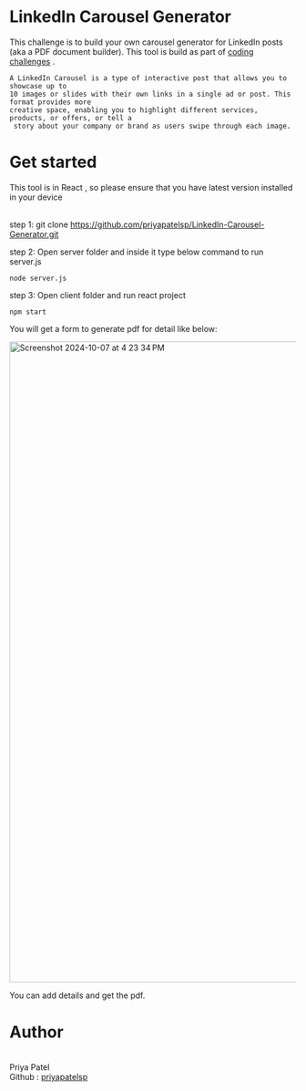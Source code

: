 
<h1>LinkedIn Carousel Generator</h1>

This challenge is to build your own carousel generator for LinkedIn posts (aka a PDF document builder).
This tool is build as part of <a href="https://codingchallenges.fyi/challenges/challenge-licq">coding challenges</a> .


```
A LinkedIn Carousel is a type of interactive post that allows you to showcase up to
10 images or slides with their own links in a single ad or post. This format provides more
creative space, enabling you to highlight different services, products, or offers, or tell a
 story about your company or brand as users swipe through each image.
```
<h1>Get started </h1>
This tool is in React , so please ensure that you have latest version installed in your device 
<br><br>

step 1: git clone https://github.com/priyapatelsp/LinkedIn-Carousel-Generator.git

step 2: Open server folder and inside it type below command to run server.js

```
node server.js
```

step 3: Open client folder and run react project

```
npm start
```

You will get a form to generate pdf for detail like below: 

<img width="1124" alt="Screenshot 2024-10-07 at 4 23 34 PM" src="https://github.com/user-attachments/assets/368eb1dc-aa40-478c-a182-86c6e6ef21ca">

You can add details and get the pdf. 



<h1>Author</h1><br>
Priya Patel <br>
Github : <a href="https://github.com/priyapatelsp">priyapatelsp</a>

